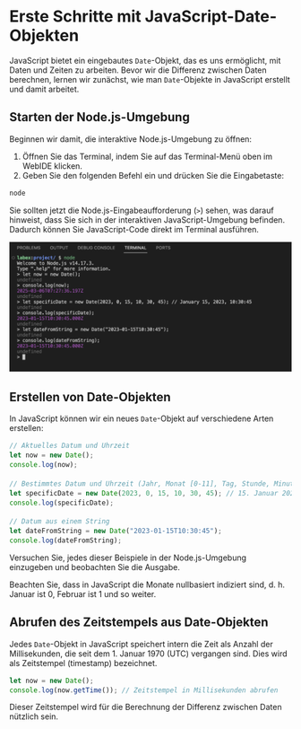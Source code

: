 # Erste Schritte mit JavaScript-Date-Objekten

JavaScript bietet ein eingebautes `Date`-Objekt, das es uns ermöglicht, mit Daten und Zeiten zu arbeiten. Bevor wir die Differenz zwischen Daten berechnen, lernen wir zunächst, wie man `Date`-Objekte in JavaScript erstellt und damit arbeitet.

## Starten der Node.js-Umgebung

Beginnen wir damit, die interaktive Node.js-Umgebung zu öffnen:

1. Öffnen Sie das Terminal, indem Sie auf das Terminal-Menü oben im WebIDE klicken.
2. Geben Sie den folgenden Befehl ein und drücken Sie die Eingabetaste:

```bash
node
```

Sie sollten jetzt die Node.js-Eingabeaufforderung (`>`) sehen, was darauf hinweist, dass Sie sich in der interaktiven JavaScript-Umgebung befinden. Dadurch können Sie JavaScript-Code direkt im Terminal ausführen.

![node-prompt](../assets/screenshot-20250306-328ScUbO@2x.png)

## Erstellen von Date-Objekten

In JavaScript können wir ein neues `Date`-Objekt auf verschiedene Arten erstellen:

```javascript
// Aktuelles Datum und Uhrzeit
let now = new Date();
console.log(now);

// Bestimmtes Datum und Uhrzeit (Jahr, Monat [0-11], Tag, Stunde, Minute, Sekunde)
let specificDate = new Date(2023, 0, 15, 10, 30, 45); // 15. Januar 2023, 10:30:45
console.log(specificDate);

// Datum aus einem String
let dateFromString = new Date("2023-01-15T10:30:45");
console.log(dateFromString);
```

Versuchen Sie, jedes dieser Beispiele in der Node.js-Umgebung einzugeben und beobachten Sie die Ausgabe.

Beachten Sie, dass in JavaScript die Monate nullbasiert indiziert sind, d. h. Januar ist 0, Februar ist 1 und so weiter.

## Abrufen des Zeitstempels aus Date-Objekten

Jedes `Date`-Objekt in JavaScript speichert intern die Zeit als Anzahl der Millisekunden, die seit dem 1. Januar 1970 (UTC) vergangen sind. Dies wird als Zeitstempel (timestamp) bezeichnet.

```javascript
let now = new Date();
console.log(now.getTime()); // Zeitstempel in Millisekunden abrufen
```

Dieser Zeitstempel wird für die Berechnung der Differenz zwischen Daten nützlich sein.
